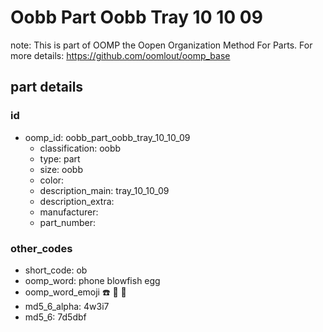 # Oobb Part Oobb Tray 10 10 09  

note: This is part of OOMP the Oopen Organization Method For Parts. For more details: https://github.com/oomlout/oomp_base

##  part details





### id
* oomp_id: oobb_part_oobb_tray_10_10_09
  * classification: oobb
  * type: part
  * size: oobb
  * color: 
  * description_main: tray_10_10_09
  * description_extra: 
  * manufacturer: 
  * part_number: 

### other_codes
* short_code: ob
* oomp_word: phone blowfish egg
* oomp_word_emoji :phone: :blowfish: :egg:
* md5_6_alpha: 4w3i7
* md5_6: 7d5dbf
